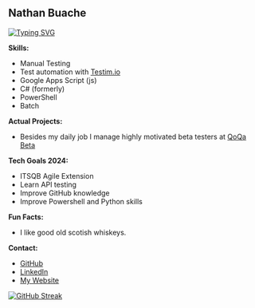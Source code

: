 ## **Nathan Buache**

[![Typing SVG](https://readme-typing-svg.demolab.com?font=Inter&weight=500&pause=1000&color=FFFFFF&random=false&width=435&lines=Test+Analyst+at+QoQa.ch;Public+Beta+Testing+Manager)](https://git.io/typing-svg)

**Skills:**
* Manual Testing
* Test automation with [Testim.io](https://testim.io)
* Google Apps Script (js)
* C# (formerly)
* PowerShell
* Batch

**Actual Projects:**
* Besides my daily job I manage highly motivated beta testers at [QoQa Beta](https://qblog.qoqa.ch/posts/5035)



**Tech Goals 2024:**
* ITSQB Agile Extension
* Learn API testing
* Improve GitHub knowledge
* Improve Powershell and Python skills

**Fun Facts:**
* I like good old scotish whiskeys.

**Contact:**
* [GitHub](https://github.com/nthnbch)
* [LinkedIn](https://www.linkedin.com/in/nathanbuache)
* [My Website](https://nthnb.ch)

[![GitHub Streak](https://streak-stats.demolab.com?user=nthnbch&theme=dark&date_format=j%20M%5B%20Y%5D)](https://git.io/streak-stats)
